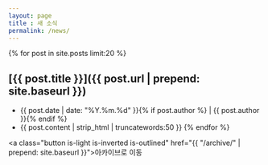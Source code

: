 ```yaml
---
layout: page
title : 새 소식
permalink: /news/
---
```


{% for post in site.posts limit:20 %}
## [{{ post.title }}]({{ post.url | prepend: site.baseurl }})
- {{ post.date | date: "%Y.%m.%d" }}{% if post.author %} | {{ post.author }}{% endif %}
- {{ post.content | strip_html | truncatewords:50 }}
{% endfor %}

<a class="button is-light is-inverted is-outlined"
  href="{{ "/archive/" | prepend: site.baseurl }}">아카이브로 이동</a>
